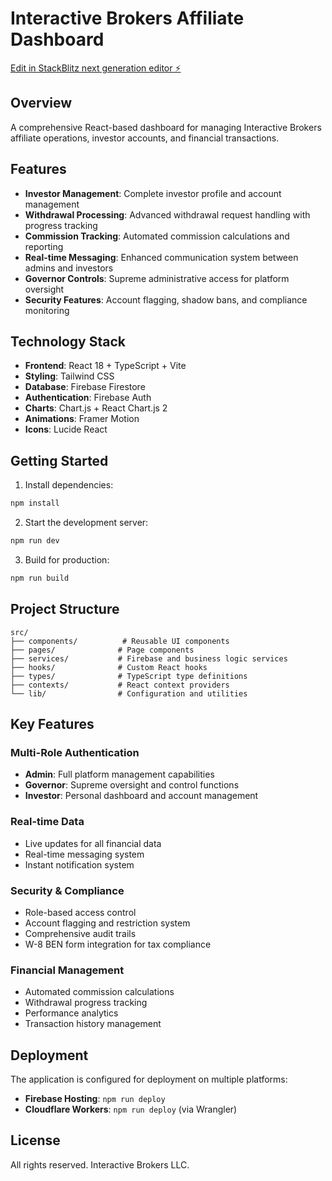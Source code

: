 # Interactive Brokers Affiliate Dashboard

[Edit in StackBlitz next generation editor ⚡️](https://stackblitz.com/~/github.com/geodxb/github-jzncnyuo-rgexaz0000)

## Overview

A comprehensive React-based dashboard for managing Interactive Brokers affiliate operations, investor accounts, and financial transactions.

## Features

- **Investor Management**: Complete investor profile and account management
- **Withdrawal Processing**: Advanced withdrawal request handling with progress tracking
- **Commission Tracking**: Automated commission calculations and reporting
- **Real-time Messaging**: Enhanced communication system between admins and investors
- **Governor Controls**: Supreme administrative access for platform oversight
- **Security Features**: Account flagging, shadow bans, and compliance monitoring

## Technology Stack

- **Frontend**: React 18 + TypeScript + Vite
- **Styling**: Tailwind CSS
- **Database**: Firebase Firestore
- **Authentication**: Firebase Auth
- **Charts**: Chart.js + React Chart.js 2
- **Animations**: Framer Motion
- **Icons**: Lucide React

## Getting Started

1. Install dependencies:
```bash
npm install
```

2. Start the development server:
```bash
npm run dev
```

3. Build for production:
```bash
npm run build
```

## Project Structure

```
src/
├── components/          # Reusable UI components
├── pages/              # Page components
├── services/           # Firebase and business logic services
├── hooks/              # Custom React hooks
├── types/              # TypeScript type definitions
├── contexts/           # React context providers
└── lib/                # Configuration and utilities
```

## Key Features

### Multi-Role Authentication
- **Admin**: Full platform management capabilities
- **Governor**: Supreme oversight and control functions
- **Investor**: Personal dashboard and account management

### Real-time Data
- Live updates for all financial data
- Real-time messaging system
- Instant notification system

### Security & Compliance
- Role-based access control
- Account flagging and restriction system
- Comprehensive audit trails
- W-8 BEN form integration for tax compliance

### Financial Management
- Automated commission calculations
- Withdrawal progress tracking
- Performance analytics
- Transaction history management

## Deployment

The application is configured for deployment on multiple platforms:

- **Firebase Hosting**: `npm run deploy`
- **Cloudflare Workers**: `npm run deploy` (via Wrangler)

## License

All rights reserved. Interactive Brokers LLC.